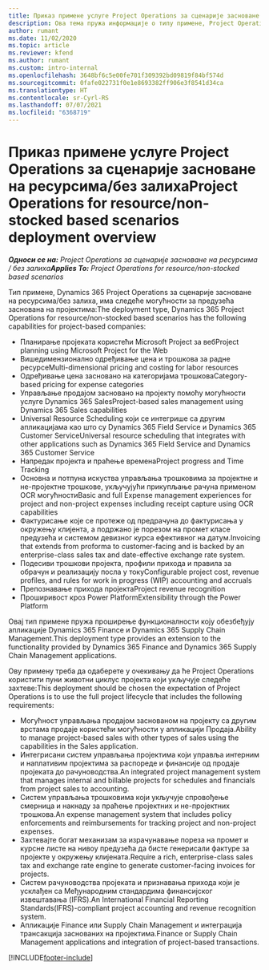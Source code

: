 ```yaml
---
title: Приказ примене услуге Project Operations за сценарије засноване на ресурсима/без залиха
description: Ова тема пружа информације о типу примене, Project Operations за сценарије засноване на ресурсима/без залиха.
author: rumant
ms.date: 11/02/2020
ms.topic: article
ms.reviewer: kfend
ms.author: rumant
ms.custom: intro-internal
ms.openlocfilehash: 3648bf6c5e00fe701f309392bd09819f84bf574d
ms.sourcegitcommit: 0fafe022731f0e1e8693382ff906e3f8541d34ca
ms.translationtype: HT
ms.contentlocale: sr-Cyrl-RS
ms.lasthandoff: 07/07/2021
ms.locfileid: "6368719"
---
```

# <a name="project-operations-for-resourcenon-stocked-based-scenarios-deployment-overview"></a><span data-ttu-id="08754-103">Приказ примене услуге Project Operations за сценарије засноване на ресурсима/без залиха</span><span class="sxs-lookup"><span data-stu-id="08754-103">Project Operations for resource/non-stocked based scenarios deployment overview</span></span>

<span data-ttu-id="08754-104">_**Односи се на:** Project Operations за сценарије засноване на ресурсима / без залиха_</span><span class="sxs-lookup"><span data-stu-id="08754-104">_**Applies To:** Project Operations for resource/non-stocked based scenarios_</span></span>

<span data-ttu-id="08754-105">Тип примене, Dynamics 365 Project Operations за сценарије засноване на ресурсима/без залиха, има следеће могућности за предузећа заснована на пројектима:</span><span class="sxs-lookup"><span data-stu-id="08754-105">The deployment type, Dynamics 365 Project Operations for resource/non-stocked based scenarios has the following capabilities for project-based companies:</span></span>

- <span data-ttu-id="08754-106">Планирање пројеката користећи Microsoft Project за веб</span><span class="sxs-lookup"><span data-stu-id="08754-106">Project planning using Microsoft Project for the Web</span></span>
- <span data-ttu-id="08754-107">Вишедимензионално одређивање цена и трошкова за радне ресурсе</span><span class="sxs-lookup"><span data-stu-id="08754-107">Multi-dimensional pricing and costing for labor resources</span></span>
- <span data-ttu-id="08754-108">Одређивање цена засновано на категоријама трошкова</span><span class="sxs-lookup"><span data-stu-id="08754-108">Category-based pricing for expense categories</span></span>
- <span data-ttu-id="08754-109">Управљање продајом засновано на пројекту помоћу могућности услуге Dynamics 365 Sales</span><span class="sxs-lookup"><span data-stu-id="08754-109">Project-based sales management using Dynamics 365 Sales capabilities</span></span>
- <span data-ttu-id="08754-110">Universal Resource Scheduling који се интегрише са другим апликацијама као што су Dynamics 365 Field Service и Dynamics 365 Customer Service</span><span class="sxs-lookup"><span data-stu-id="08754-110">Universal resource scheduling that integrates with other applications such as Dynamics 365 Field Service and Dynamics 365 Customer Service</span></span>
- <span data-ttu-id="08754-111">Напредак пројекта и праћење времена</span><span class="sxs-lookup"><span data-stu-id="08754-111">Project progress and Time Tracking</span></span>
- <span data-ttu-id="08754-112">Основна и потпуна искуства управљања трошковима за пројектне и не-пројектне трошкове, укључујући прикупљање рачуна применом OCR могућности</span><span class="sxs-lookup"><span data-stu-id="08754-112">Basic and full Expense management experiences for project and non-project expenses including receipt capture using OCR capabilities</span></span>
- <span data-ttu-id="08754-113">Фактурисање које се протеже од предрачуна до фактурисања у окружењу клијента, а подржано је порезом на промет класе предузећа и системом девизног курса ефективног на датум.</span><span class="sxs-lookup"><span data-stu-id="08754-113">Invoicing that extends from proforma to customer-facing and is backed by an enterprise-class sales tax and date-effective exchange rate system.</span></span>
- <span data-ttu-id="08754-114">Подесиви трошкови пројекта, профили прихода и правила за обрачун и реализацију посла у току</span><span class="sxs-lookup"><span data-stu-id="08754-114">Configurable project cost, revenue profiles, and rules for work in progress (WIP) accounting and accruals</span></span>
- <span data-ttu-id="08754-115">Препознавање прихода пројекта</span><span class="sxs-lookup"><span data-stu-id="08754-115">Project revenue recognition</span></span>
- <span data-ttu-id="08754-116">Проширивост кроз Power Platform</span><span class="sxs-lookup"><span data-stu-id="08754-116">Extensibility through the Power Platform</span></span>

<span data-ttu-id="08754-117">Овај тип примене пружа проширење функционалности коју обезбеђују апликације Dynamics 365 Finance и Dynamics 365 Supply Chain Management.</span><span class="sxs-lookup"><span data-stu-id="08754-117">This deployment type provides an extension to the functionality provided by Dynamics 365 Finance and Dynamics 365 Supply Chain Management applications.</span></span>

<span data-ttu-id="08754-118">Ову примену треба да одаберете у очекивању да ће Project Operations користити пуни животни циклус пројекта који укључује следеће захтеве:</span><span class="sxs-lookup"><span data-stu-id="08754-118">This deployment should be chosen the expectation of Project Operations is to use the full project lifecycle that includes the following requirements:</span></span>

- <span data-ttu-id="08754-119">Могућност управљања продајом заснованом на пројекту са другим врстама продаје користећи могућности у апликацији Продаја.</span><span class="sxs-lookup"><span data-stu-id="08754-119">Ability to manage project-based sales with other types of sales using the capabilities in the Sales application.</span></span>
- <span data-ttu-id="08754-120">Интегрисани систем управљања пројектима који управља интерним и наплативим пројектима за распореде и финансије од продаје пројеката до рачуноводства.</span><span class="sxs-lookup"><span data-stu-id="08754-120">An integrated project management system that manages internal and billable projects for schedules and financials from project sales to accounting.</span></span>
- <span data-ttu-id="08754-121">Систем управљања трошковима који укључује спровођење смерница и накнаду за праћење пројектних и не-пројектних трошкова.</span><span class="sxs-lookup"><span data-stu-id="08754-121">An expense management system that includes policy enforcements and reimbursements for tracking project and non-project expenses.</span></span>
- <span data-ttu-id="08754-122">Захтевајте богат механизам за израчунавање пореза на промет и курсне листе на нивоу предузећа да бисте генерисали фактуре за пројекте у окружењу клијената.</span><span class="sxs-lookup"><span data-stu-id="08754-122">Require a rich, enterprise-class sales tax and exchange rate engine to generate customer-facing invoices for projects.</span></span>
- <span data-ttu-id="08754-123">Систем рачуноводства пројеката и признавања прихода који је усклађен са Међународним стандардима финансијског извештавања (IFRS).</span><span class="sxs-lookup"><span data-stu-id="08754-123">An International Financial Reporting Standards(IFRS)-compliant project accounting and revenue recognition system.</span></span>
- <span data-ttu-id="08754-124">Апликације Finance или Supply Chain Management и интеграција трансакција заснованих на пројектима.</span><span class="sxs-lookup"><span data-stu-id="08754-124">Finance or Supply Chain Management applications and integration of project-based transactions.</span></span>


[!INCLUDE[footer-include](../includes/footer-banner.md)]